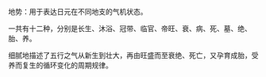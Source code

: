地势：用于表达日元在不同地支的气机状态。

一共有十二种，分别是长生、沐浴、冠带、临官、帝旺、衰、病、死、墓、绝、胎、养。

细腻地描述了五行之气从新生到壮大，再由旺盛而至衰绝、死亡，又孕育成胎，受养而复生的循环变化的周期规律。

